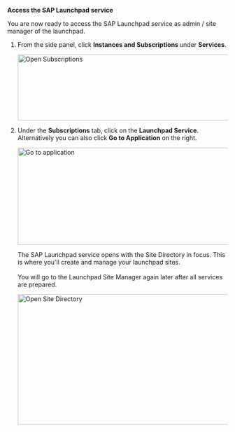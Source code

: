 <p "text-align: left;"><strong>Access the SAP Launchpad service</strong></p>
<p>You are now ready to access the SAP Launchpad service as admin / site manager of the launchpad.</p>
<ol>
<li>
<p>From the side panel, click&nbsp;<strong>Instances and Subscriptions&nbsp;</strong>under <strong>Services</strong>.</p>
<p><img src="" alt="Open Subscriptions" width="863" height="151" /></p>
</li>
<li>
<p>Under the&nbsp;<strong>Subscriptions</strong> tab, click on the <strong>Launchpad Service</strong>. Alternatively you can also click <strong>Go to Application</strong>&nbsp;on the right.</p>
<p><img src="" alt="Go to application" width="864" height="222" /></p>
<p>The SAP Launchpad service opens with the Site Directory in focus. This is where you'll create and manage your launchpad sites. <br /><br />You will go to the Launchpad Site Manager again later after all services are prepared.</p>
<p><img src="" alt="Open Site Directory" width="860" height="298" /></p>
</li>
</ol>
